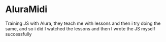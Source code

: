 # AluraMidi
Training JS with Alura, they teach me with lessons and then i try doing the same, and so i did
I watched the lessons and then I wrote the JS myself successfully
